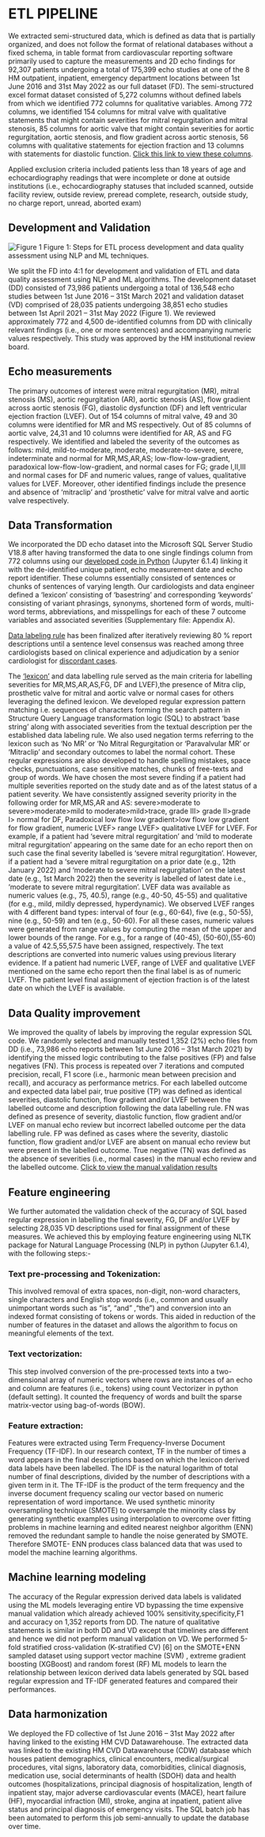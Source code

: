 
# ETL PIPELINE 
We extracted semi-structured data, which is defined as data that is partially organized, and does not follow the format of relational databases without a fixed schema, in table format from cardiovascular reporting software primarily used to capture the measurements and 2D echo findings for 92,307 patients undergoing a total of 175,399 echo studies at one of the 8 HM outpatient, inpatient, emergency department locations between 1st June 2016 and 31st May 2022 as our full dataset (FD). The semi-structured excel format dataset consisted of  5,272 columns without defined labels from which we identified 772 columns for qualitative variables. Among 772 columns, we identified 154 columns for mitral valve with qualitative statements that might contain severities for mitral regurgitation and mitral stenosis, 85 columns for aortic valve that might contain severities for aortic regurgitation, aortic stenosis, and flow gradient across aortic stenosis, 56 columns with qualitative statements for ejection fraction and 13 columns with statements for diastolic function.
[Click this link to view these columns](https://github.com/budhatext/Files/blob/main/ETL/undefined_columns_names.xlsx).

Applied exclusion criteria included patients less than 18 years of age and echocardiography readings that were incomplete or done at outside institutions (i.e., echocardiography statuses that included scanned, outside facility review, outside review, preread complete, research, outside study, no charge report, unread, aborted exam)   

## Development and Validation 
![Figure 1](https://github.com/budhatext/Files/blob/main/ETL/Figure1.png)
Figure 1: Steps for ETL process development and data quality assessment using NLP and ML techniques.

We split the FD into 4:1 for development and validation of ETL and data quality assessment using NLP and ML algorithms. The development dataset (DD) consisted of 73,986 patients undergoing a total of 136,548 echo studies between 1st June 2016 – 31St March 2021 and validation dataset (VD) comprised of 28,035 patients undergoing 38,851 echo studies between 1st April 2021 – 31st May 2022 (Figure 1). We reviewed approximately 772 and 4,500 de-identified columns from DD with clinically relevant findings (i.e., one or more sentences) and accompanying numeric values respectively. This study was approved by the HM institutional review board.

## Echo measurements
 The primary outcomes of interest were mitral regurgitation (MR), mitral stenosis (MS), aortic regurgitation (AR), aortic stenosis (AS), flow gradient across aortic stenosis (FG), diastolic dysfunction (DF) and left ventricular ejection fraction (LVEF). Out of 154 columns of mitral valve, 49 and 30 columns were identified for MR and MS respectively. Out of 85 columns of aortic valve, 24,31 and 10 columns were identified for AR, AS and FG respectively. We identified and labeled the severity of the outcomes as follows: mild, mild-to-moderate, moderate, moderate-to-severe, severe, indeterminate and normal for MR,MS,AR,AS; low-flow-low-gradient, paradoxical low-flow-low-gradient, and normal cases for FG; grade I,II,III and normal cases for DF and numeric values, range of values, qualitative values for LVEF. Moreover, other identified findings include the presence and absence of ‘mitraclip’ and ‘prosthetic’ valve for mitral valve and aortic valve respectively.
 
## Data Transformation 
We incorporated  the DD echo dataset into the Microsoft SQL Server Studio V18.8 after having transformed the data to one single findings column from 772 columns using our [developed code in Python](https://github.com/budhatext/Files/blob/main/ETL/python_code.ipynb) (Jupyter 6.1.4) linking it with the de-identified unique patient, echo measurement date and echo report identifier. These columns essentially consisted of sentences or chunks of sentences of varying length. Our cardiologists and data engineer defined a ‘lexicon’ consisting of ‘basestring’ and corresponding ‘keywords’ consisting of variant phrasings, synonyms, shortened form of words, multi-word terms, abbreviations, and misspellings for each of these 7 outcome variables and associated severities (Supplementary file: Appendix A). 

[Data labeling rule](https://github.com/budhatext/Files/blob/main/ETL/Flowchart%201.pptx) has been finalized after iteratively reviewing 80 % report descriptions until a sentence level consensus was reached among three cardiologists based on clinical experience and adjudication by a senior cardiologist for [discordant cases](https://github.com/budhatext/Files/blob/main/ETL/cases_discordant_eg.xlsx).

The [‘lexicon’](https://github.com/budhatext/Files/blob/main/ETL/Lexicon.docx) and data labelling rule served as the main criteria for labelling severities for MR,MS,AR,AS,FG, DF and LVEF),the presence of Mitra clip, prosthetic valve for mitral and aortic valve or normal cases for others leveraging the defined lexicon. 
We developed regular expression pattern matching i.e. sequences of characters forming the search pattern in Structure Query Language transformation logic (SQL) to abstract ‘base string’ along with associated severities from the textual description per the established  data labeling rule. We also used negation terms referring to the lexicon such as ‘No MR’ or ‘No Mitral Regurgitation or ‘Paravalvular MR’ or ‘Mitraclip’ and secondary outcomes to label the normal cohort. These regular expressions are also developed to handle spelling mistakes, space checks, punctuations, case sensitive matches, chunks of free-texts and group of words. We have chosen the most severe finding if a patient had multiple severities reported on the study date and as of the latest status of a patient severity. We have consistently assigned severity priority in the following order for MR,MS,AR and AS: severe>moderate to severe>moderate>mild to moderate>mild>trace, grade III> grade II>grade I> normal for DF, Paradoxical low flow low gradient>low flow low gradient for flow gradient, numeric LVEF>  range LVEF> qualitative LVEF for LVEF. For example, if a patient had ‘severe mitral regurgitation’ and ‘mild to moderate mitral regurgitation’ appearing on the same date for an echo report then on such case the final severity labelled is ‘severe mitral regurgitation’. However, if a patient had a ‘severe mitral regurgitation on a prior date (e.g., 12th January 2022) and ‘moderate to severe mitral regurgitation’ on the latest date (e.g., 1st March 2022) then the severity is labelled of latest date i.e., ‘moderate to severe mitral regurgitation’.
LVEF data was available as numeric values (e.g., 75, 40.5), range (e.g., 40-50, 45-55) and qualitative (for e.g., mild, mildly depressed, hyperdynamic). We observed LVEF ranges with 4 different band types: interval of four (e.g., 60-64), five (e.g., 50-55), nine (e.g., 50-59) and ten (e.g., 50-60). For all these cases, numeric values were generated from range values by computing the mean of the upper and lower bounds of the range. For e.g., for a range of (40-45), (50-60),(55-60) a value of 42.5,55,57.5 have been assigned, respectively. The text descriptions are converted into numeric values using previous literary evidence. If a patient had numeric LVEF, range of LVEF and qualitative LVEF mentioned on the same echo report then the final label is as of numeric LVEF. The patient level final assignment of ejection fraction is of the latest date on which the LVEF is available.

## Data Quality improvement
We improved the quality of labels by improving the regular expression SQL code. We randomly selected and manually tested 1,352 (2%) echo files from DD (i.e., 73,986 echo reports between 1st June 2016 – 31st March 2021) by identifying the missed logic contributing to the false positives (FP) and false negatives (FN). This process is repeated over 7 iterations and computed precision, recall, F1 score (i.e., harmonic mean between precision and recall), and accuracy as performance metrics. For each labelled outcome and expected data label  pair, true positive (TP) was defined as identical severities, diastolic function, flow gradient and/or LVEF between the labelled outcome and description following the data labelling rule. FN was defined as presence of severity, diastolic function, flow gradient and/or LVEF on manual echo review but incorrect labelled outcome per the data labelling rule. FP was defined as cases where the severity, diastolic function, flow gradient and/or LVEF are absent on manual echo review but were present in the labelled outcome. True negative (TN) was defined as the absence of severities (i.e., normal cases) in the manual echo review and the labelled outcome. [Click to view the manual validation results](https://github.com/budhatext/Files/blob/main/Results/manual_validation.docx)

## Feature engineering 
We further automated the validation check of the accuracy of SQL based regular expression in labelling the final severity, FG, DF and/or LVEF by selecting 28,035 VD descriptions used for final assignment of these measures. We achieved this by employing feature engineering using NLTK package for Natural Language Processing (NLP)  in python (Jupyter 6.1.4), with the following steps:-
### Text pre-processing and Tokenization:
This involved removal of extra spaces, non-digit, non-word characters, single characters and English stop words (i.e., common and usually unimportant words such as “is”, “and” ,“the”) and conversion into an indexed format consisting of tokens or words. This aided in reduction of the number of features in the dataset and allows the algorithm to focus on meaningful elements of the text.
### Text vectorization:
This step involved conversion of the pre-processed texts into a two-dimensional array of numeric vectors where rows are instances of an echo and column are features (i.e., tokens) using count Vectorizer in python (default setting). It counted the frequency of words and built the sparse matrix-vector using bag-of-words (BOW).
### Feature extraction:
Features were extracted using Term Frequency-Inverse Document Frequency (TF-IDF). In our research context, TF in the number of times a word appears in the final descriptions based on which the  lexicon derived data labels  have been labelled. The IDF is the natural logarithm of total number of final descriptions, divided by the number of descriptions with a given term in it. The TF-IDF is the product of the term frequency and the inverse document frequency scaling our vector based on numeric representation of word importance.
We used synthetic minority oversampling technique (SMOTE) to oversample the minority class by generating synthetic examples using interpolation to overcome over fitting problems in machine learning and edited nearest neighbor algorithm (ENN) removed the redundant sample to handle the noise generated by SMOTE. Therefore SMOTE- ENN produces class balanced data that was used to model the machine learning algorithms.

## Machine learning modeling
The accuracy of the Regular expression derived data labels is validated using the ML models leveraging entire VD bypassing the time expensive manual validation which already achieved 100% sensitivity,specificity,F1 and accuracy on 1,352 reports from DD. The nature of qualitative statements is similar in both DD and VD except  that timelines are different and hence we did not perform manual validation on VD. We performed 5-fold stratified cross-validation (K-stratified CV) [6] on the SMOTE+ENN sampled dataset using support vector machine (SVM) , extreme gradient boosting (XGBoost) and random forest (RF) ML models to learn the relationship between lexicon derived data labels generated by SQL based regular expression and TF-IDF generated features and compared their performances.

## Data harmonization
We deployed the FD collective of 1st June 2016 – 31st May 2022 after having linked to  the existing HM CVD Datawarehouse.  The extracted data was linked to the existing HM CVD Datawarehouse (CDW) database which houses patient demographics, clinical encounters, medical/surgical procedures, vital signs, laboratory data, comorbidities, clinical diagnosis, medication use, social determinants of health (SDOH) data and health outcomes (hospitalizations, principal diagnosis of hospitalization, length of inpatient stay, major adverse cardiovascular events (MACE), heart failure (HF), myocardial infraction (MI), stroke, angina at inpatient, patient alive status and principal diagnosis of emergency visits. The SQL batch job has been automated to perform this job semi-annually to update the database over time.



